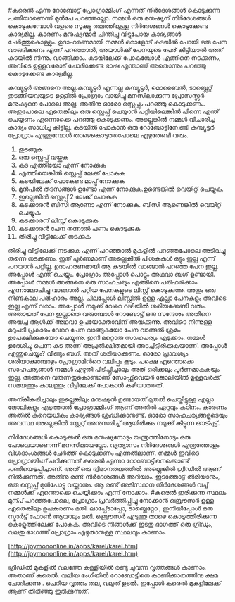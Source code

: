 ﻿#കരെൽ എന്ന റോബോട്ട്
പ്രോഗ്രാമ്മിംഗ് എന്നത് നിര്‍ദേശങ്ങള്‍ കൊടുക്കുന്ന പണിയാണെന്ന് മുന്‍പേ പറഞ്ഞല്ലോ. നമ്മള്‍ ഒരു മനുഷ്യന് നിര്‍ദേശങ്ങള്‍ കൊടുക്കുമ്പോള്‍ വളരെ സൂക്ഷ്മ തലത്തിലുള്ള നിര്‍ദേശങ്ങള്‍ കൊടുക്കേണ്ട കാര്യമില്ല. കാരണം  മനുഷ്യന്മാര്‍ ചിന്തിച്ചു വിട്ടുപോയ കാര്യങ്ങള്‍ ചേര്‍ത്തുകൊള്ളും. ഉദാഹരണമായി നമ്മള്‍ ഒരാളോട് കടയില്‍ പോയി ഒരു പേന വാങ്ങിക്കണം എന്ന് പറഞ്ഞാല്‍, അയാള്‍ക്ക് പേനയുടെ പേര് കിട്ടിയാല്‍ അത് കടയില്‍ നിന്നും വാങ്ങിക്കാം. കടയിലേക്ക് പോകുമ്പോള്‍ എങ്ങിനെ നടക്കണം, അവിടെ ഉള്ളവരോട് ചോദിക്കേണ്ട ഭാഷ എന്താണ് അതൊന്നും പറഞ്ഞു കൊടുക്കേണ്ട കാര്യമില്ല.

കമ്പ്യൂട്ടര്‍ അങ്ങനെ അല്ല.കമ്പ്യൂട്ടര്‍ എന്നല്ല കമ്പ്യൂട്ടര്‍, മൊബൈല്‍, ടാബ്ലെറ്റ് തുടങ്ങിയവയുടെ ഉള്ളില്‍  പ്രോഗ്രാം വായിച്ചു മനസിലാക്കുന്ന പ്രോസസ്സര്‍ മനുഷ്യനെ പോലെ അല്ല. അതിനു ഓരോ സ്റ്റെപ്പും പറഞ്ഞു കൊടുക്കണം. അതുപോലെ ഏതെങ്കിലും ഒരു സ്റ്റെപ്പ് ചെയ്യാന്‍ പറ്റിയിലെങ്കില്‍ പിന്നെ എന്ത് ചെയ്യണം എന്നൊക്കെ പറഞ്ഞു കൊടുക്കണം. അല്ലെങ്കില്‍ നമ്മള്‍ വിചാരിച്ച കാര്യം സാധിച്ചു കിട്ടില്ല. കടയില്‍ പോകാന്‍ ഒരു റോബോട്ടിന്വേണ്ടി കമ്പ്യൂട്ടര്‍ പ്രോഗ്രാം എഴുതുമ്പോള്‍ താഴെകൊടുത്തപോലെ എഴുതേണ്ടി വരും.

1. തുടങ്ങുക
2. ഒരു സ്റ്റെപ്പ് വയ്ക്കുക
3. കട എത്തിയോ എന്ന് നോക്കുക
4. എത്തിയെങ്കില്‍ സ്റ്റെപ്പ് ലേക്ക് പോകുക
5. കടയിലേക്ക് പോകേണ്ട മാപ്പ് നോക്കുക
6. മുന്‍പില്‍ തടസങ്ങള്‍ ഉണ്ടോ എന്ന് നോക്കുക.ഉണ്ടെങ്കില്‍ വെയിറ്റ് ചെയ്യുക.
7. ഇല്ലെങ്കില്‍ സ്റ്റെപ്പ് 2 ലേക്ക് പോകുക
8. കടക്കാരന്‍ ബിസി ആണോ എന്ന് നോക്കുക. ബിസി ആണെങ്കില്‍ വെയിറ്റ് ചെയ്യുക
9. കടക്കാരന് ലിസ്റ്റ് കൊടുക്കുക 
10. കടക്കാരന്‍ പേന തന്നാല്‍ പണം കൊടുക്കുക
11. തിരിച്ചു വീട്ടിലേക്ക് നടക്കുക

തിരിച്ചു വീട്ടിലേക്ക് നടക്കുക എന്ന് പറഞ്ഞാല്‍ മുകളില്‍ പറഞ്ഞപോലെ അടിവച്ചു തന്നെ നടക്കണം. ഇത് പൂര്‍ണമാണ് അല്ലെകില്‍ പിശകുകള്‍ ഒട്ടും ഇല്ല എന്ന് പറയാന്‍ പറ്റില്ല. ഉദാഹരണമായി ആ കടയില്‍ വാങ്ങാന്‍ പറഞ്ഞ പേന ഇല്ല. അപ്പോള്‍ എന്ത് ചെയ്യും. പ്രോഗ്രാം അപ്പോള്‍ പൊട്ടും അഥവാ ബഗ് ഉണ്ടായി. അപ്പോള്‍ നമ്മള്‍ അങ്ങനെ ഒരു സാഹചര്യം എങ്ങിനെ പരിഹരിക്കാം എന്നാലോചിച്ചു വാങ്ങാല്‍ പറ്റിയ പേനകളുടെ ലിസ്റ്റ് കൊടുക്കുന്നു. അതും ഒരു നീണ്ടകാല പരിഹാരം അല്ല. ചിലപ്പോള്‍ ലിസ്റ്റില്‍ ഉള്ള എല്ലാ പേനകളും അവിടെ ഇല്ല എന്ന് വരാം. അപ്പോള്‍ നമുക്ക്  വേറെ വഴിയില്‍ ശരിയക്കേണ്ടി വരും. അതായത് പേന ഇല്ലാതെ വരുമ്പോള്‍ റോബോട്ട് ഒരു സന്ദേശം അതിനെ അയച്ച ആള്‍ക്ക് അഥവാ ഉപയോക്താവിന് അയക്കുന്നു. അവിടെ നിന്നുള്ള മറുപടി പ്രകാരം വേറെ പേന വാങ്ങുകയോ പേന വാങ്ങല്‍ ശ്രമം ഉപേക്ഷിക്കുകയോ ചെയ്യുന്നു. ഇനി മറ്റൊരു സാഹചര്യം എടുക്കാം. നമ്മള്‍ ഉദേശിച്ചു ചെന്ന കട അന്ന് അപ്രതീക്ഷിതമായി അടച്ചിട്ടിരിക്കുകയാണ്. അപ്പോള്‍ എന്തുചെയ്യും? വീണ്ടും ബഗ്. അത് ശരിയാക്കണം. ഓരോ പ്രാവശ്യം ശരിയാക്കുമ്പോഴും പ്രോഗ്രാമിന്‍റെ വലിപ്പം കൂടും. പക്ഷെ എന്തൊക്കെ സാഹചര്യങ്ങള്‍ നമ്മള്‍ എഴുതി പിടിപ്പിച്ചാലും അത് ഒരിക്കലും പൂര്‍ണമാകുകയും ഇല്ല. അങ്ങനെ വരുന്നതുകൊണ്ടാണ് സോഫ്റ്റ്‌വെയര്‍ ജോലിയില്‍ ഉള്ളവര്‍ക്ക് സമയത്തും കാലത്തും വീട്ടിലേക്ക് പോകാന്‍ കഴിയാത്തത്.

അന്കീകരിച്ചാലും ഇല്ലെങ്കിലും മനുഷ്യന്‍ ഉണ്ടായത് മുതല്‍ ചെയ്തിട്ടുള്ള എല്ലാ ജോലികളും എടുത്താല്‍ പ്രോഗ്രാമ്മിംഗ് ആണ് അതില്‍ ഏറ്റവും കഠിനം. കാരണം അതില്‍ കുറെയധികം കാര്യങ്ങള്‍ ശ്രദ്ധിക്കാനുണ്ട്. ഓരോ സാഹചര്യങ്ങളുടെയും അവസ്ഥ അല്ലെങ്കില്‍ സ്റ്റേറ്റ് അനുസരിച്ച് ആയിരിക്കും നമുക്ക് കിട്ടുന്ന ഔട്പുട്ട്.

നിര്‍ദേശങ്ങള്‍ കൊടുക്കല്‍ ഒരു മനുഷ്യനോടും യന്ത്രത്തിനോടും ഒരു പോലെയാണെന്ന് മനസിലായല്ലോ. വ്യത്യാസം നിര്‍ദേശങ്ങള്‍ എത്രത്തോളം വിശദാംശങ്ങള്‍ ചേര്‍ത്ത് കൊടുക്കണം എന്നതിലാണ്. നമ്മള്‍ ഇവിടെ പ്രോഗ്രാമ്മിംഗ് പഠിക്കുന്നത് കരെല്‍ എന്നാ റോബോട്ടിനെക്കൊണ്ട് പണിയെടുപ്പിച്ചാണ്. അത് ഒരു ദ്വിമാനതലത്തില്‍ അല്ലെങ്കില്‍ ഗ്രിഡില്‍ ആണ് നില്‍ക്കുന്നത്. അതിനു രണ്ട് നിര്‍ദേശങ്ങള്‍ അറിയാം. ഇടത്തോട്ട് തിരിയാനും, ഒരു സ്റ്റെപ്പ് മുന്‍പോട്ടു വയ്ക്കാനും. ആ രണ്ട് അടിസ്ഥാന നിര്‍ദേശങ്ങള്‍ വച്ച്  നമ്മള്‍ക്ക് എന്തൊക്കെ ചെയ്യിക്കാം എന്ന് നോക്കാം.
#കരെല്‍ ഇരിക്കുന്ന സ്ഥലം
മുന്പ് പറഞ്ഞപോലെ, പ്രോഗ്രാം പ്രവര്‍ത്തിപ്പിച്ചു നോക്കാന്‍ ബ്രൌസര്‍ ഉള്ള ഏതെങ്കിലും ഉപകരണം മതി. ലാപ്പ്ടോപ്പോ, ടാബ്ലെറ്റോ , ഇനിയിപ്പോള്‍ ഒരു സ്മാര്‍ട്ട്‌ ഫോണ്‍ ആയാലും മതി.  ബ്രൌസര്‍ എടുത്തു താഴെ കൊടുത്തിരിക്കുന്ന കൊളുത്തിലേക്ക് പോകുക. അവിടെ നിങ്ങള്‍ക്ക് ഇടതു ഭാഗത്ത് ഒരു ഗ്രിഡും, വലതു ഭാഗത്ത് പ്രോഗ്രാം എഴുതാനുള്ള സ്ഥലവും കാണാം.

[http://joymononline.in/apps/karel/karel.htm](http://joymononline.in/apps/karel/karel.htm)

ഗ്രിഡില്‍ മുകളില്‍ വലത്തേ കള്ളിയില്‍ രണ്ടു ചുവന്ന വൃത്തങ്ങള്‍ കാണാം. അതാണ് കരെല്‍. വലിയ ഭംഗിയില്‍ റോബോട്ടിനെ കാണിക്കാതത്തിനു ക്ഷമ ചോദിക്കുന്നു . ചെറിയ വൃത്തം തല, വലുത് ഉടല്‍. ഇപ്പോള്‍ കരെല്‍ മുകളിലേക്ക് ആണ് തിരിഞ്ഞു ഇരിക്കുന്നത്.

